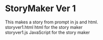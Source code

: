 # StoryMaker Ver 1
This makes a story from prompt in js and html. <br>
storyver1.html html for the story maker <br>
storyver1.js JavaScript for the story maker <br>
